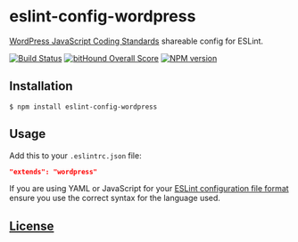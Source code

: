 # eslint-config-wordpress

[WordPress JavaScript Coding Standards](https://make.wordpress.org/core/handbook/best-practices/coding-standards/javascript/) shareable config for ESLint.

[![Build Status](https://api.travis-ci.org/WordPress-Coding-Standards/eslint-config-wordpress.svg?branch=master)](https://travis-ci.org/WordPress-Coding-Standards/eslint-config-wordpress) [![bitHound Overall Score](https://www.bithound.io/github/WordPress-Coding-Standards/eslint-config-wordpress/badges/score.svg)](https://www.bithound.io/github/WordPress-Coding-Standards/eslint-config-wordpress) [![NPM version](http://img.shields.io/npm/v/eslint-config-wordpress.svg)](https://www.npmjs.org/package/eslint-config-wordpress)

## Installation

```console
$ npm install eslint-config-wordpress
```

## Usage

Add this to your `.eslintrc.json` file:

```json
"extends": "wordpress"
```

If you are using YAML or JavaScript for your [ESLint configuration file format](http://eslint.org/docs/user-guide/configuring#configuration-file-formats) ensure you use the correct syntax for the language used.

## [License](LICENSE)
